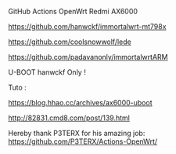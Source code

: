 GitHub Actions OpenWrt Redmi AX6000

https://github.com/hanwckf/immortalwrt-mt798x

https://github.com/coolsnowwolf/lede

https://github.com/padavanonly/immortalwrtARM

U-BOOT hanwckf Only !

Tuto :

https://blog.hhao.cc/archives/ax6000-uboot

http://82831.cmd8.com/post/139.html

Hereby thank P3TERX for his amazing job: https://github.com/P3TERX/Actions-OpenWrt/
